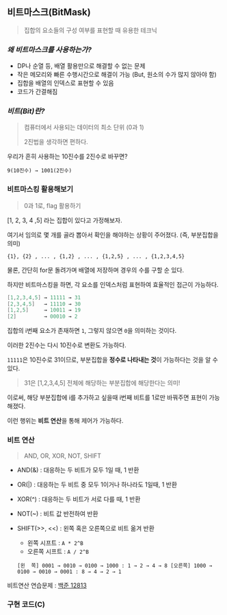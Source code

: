 ## **비트마스크(BitMask)**

> 집합의 요소들의 구성 여부를 표현할 때 유용한 테크닉
> 

### ***왜 비트마스크를 사용하는가?***

- DP나 순열 등, 배열 활용만으로 해결할 수 없는 문제
- 작은 메모리와 빠른 수행시간으로 해결이 가능 (But, 원소의 수가 많지 않아야 함)
- 집합을 배열의 인덱스로 표현할 수 있음
- 코드가 간결해짐

### ***비트(Bit)란?***

> 컴퓨터에서 사용되는 데이터의 최소 단위 (0과 1)
> 
> 
> 2진법을 생각하면 편하다.
> 

우리가 흔히 사용하는 10진수를 2진수로 바꾸면?

`9(10진수) → 1001(2진수)`

### **비트마스킹 활용해보기**

> 0과 1로, flag 활용하기
> 

[1, 2, 3, 4 ,5] 라는 집합이 있다고 가정해보자.

여기서 임의로 몇 개를 골라 뽑아서 확인을 해야하는 상황이 주어졌다. (즉, 부분집합을 의미)

`{1}, {2} , ... , {1,2} , ... , {1,2,5} , ... , {1,2,3,4,5}`

물론, 간단히 for문 돌려가며 배열에 저장하며 경우의 수를 구할 순 있다.

하지만 비트마스킹을 하면, 각 요소를 인덱스처럼 표현하여 효율적인 접근이 가능하다.

```cpp
[1,2,3,4,5] → 11111 → 31
[2,3,4,5]   → 11110 → 30
[1,2,5]     → 10011 → 19
[2]         → 00010 → 2
```

집합의 i번째 요소가 존재하면 `1`, 그렇지 않으면 `0`을 의미하는 것이다.

이러한 2진수는 다시 10진수로 변환도 가능하다.

`11111`은 10진수로 31이므로, 부분집합을 **정수로 나타내는 것**이 가능하다는 것을 알 수 있다.

> 31은 [1,2,3,4,5] 전체에 해당하는 부분집합에 해당한다는 의미!
> 

이로써, 해당 부분집합에 i를 추가하고 싶을때 i번째 비트를 1로만 바꿔주면 표현이 가능해졌다.

이런 행위는 **비트 연산**을 통해 제어가 가능하다.

### **비트 연산**

> AND, OR, XOR, NOT, SHIFT
> 
- AND(&) : 대응하는 두 비트가 모두 1일 때, 1 반환
- OR(|) : 대응하는 두 비트 중 모두 1이거나 하나라도 1일때, 1 반환
- XOR(^) : 대응하는 두 비트가 서로 다를 때, 1 반환
- NOT(~) : 비트 값 반전하여 반환
- SHIFT(>>, <<) : 왼쪽 혹은 오른쪽으로 비트 옮겨 반환
    - 왼쪽 시프트 : `A * 2^B`
    - 오른쪽 시프트 : `A / 2^B`
    
    `[왼  쪽] 0001 → 0010 → 0100 → 1000 : 1 → 2 → 4 → 8
    [오른쪽] 1000 → 0100 → 0010 → 0001 : 8 → 4 → 2 → 1`
    

비트연산 연습문제 : [백준 12813](https://www.acmicpc.net/problem/12813)

### **구현 코드(C)**
